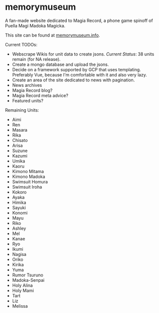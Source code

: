 # memorymuseum

A fan-made website dedicated to Magia Record, a phone game spinoff of Puella Magi Madoka Magicka.

This site can be found at [memorymuseum.info](memorymuseum.info).

Current TODOs:
- Webscrape Wikis for unit data to create jsons. *Current Status*: 38 units remain (for NA release).
- Create a mongo database and upload the jsons.
- Decide on a framework supported by GCP that uses templating. Preferably Vue, because I'm comfortable with it and also very lazy.
- Create an area of the site dedicated to news with pagination.
- News archives
- Magia Record blog?
- Magia Record meta advice?
- Featured units?

Remaining Units:
- Aimi
- Ren
- Masara
- Rika
- Chisato
- Arisa
- Suzune
- Kazumi
- Umika
- Kaoru
- Kimono Mitama
- Kimono Madoka
- Swimsuit Homura
- Swimsuit Iroha
- Kokoro
- Ayaka
- Himika
- Sayuki
- Konomi
- Mayu
- Riko
- Ashley
- Mel
- Kanae
- Ryo
- Ikumi
- Nagisa
- Oriko
- Kirika
- Yuma
- Rumor Tsuruno
- Madoka-Senpai
- Holy Alina
- Holy Mami
- Tart
- Liz
- Melissa
